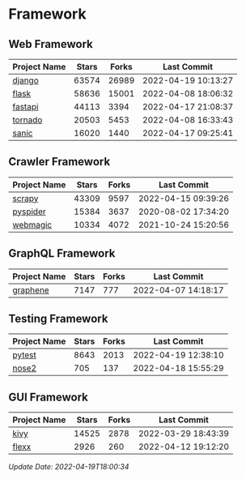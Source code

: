 # Framework

## Web Framework
| Project Name | Stars | Forks | Last Commit |
| ------------ | ----- | ----- | ----------- |
| [django](https://github.com/django/django) | 63574 | 26989 | 2022-04-19 10:13:27 |
| [flask](https://github.com/pallets/flask) | 58636 | 15001 | 2022-04-08 18:06:32 |
| [fastapi](https://github.com/tiangolo/fastapi) | 44113 | 3394 | 2022-04-17 21:08:37 |
| [tornado](https://github.com/tornadoweb/tornado) | 20503 | 5453 | 2022-04-08 16:33:43 |
| [sanic](https://github.com/sanic-org/sanic) | 16020 | 1440 | 2022-04-17 09:25:41 |

## Crawler Framework
| Project Name | Stars | Forks | Last Commit |
| ------------ | ----- | ----- | ----------- |
| [scrapy](https://github.com/scrapy/scrapy) | 43309 | 9597 | 2022-04-15 09:39:26 |
| [pyspider](https://github.com/binux/pyspider) | 15384 | 3637 | 2020-08-02 17:34:20 |
| [webmagic](https://github.com/code4craft/webmagic) | 10334 | 4072 | 2021-10-24 15:20:56 |

## GraphQL Framework
| Project Name | Stars | Forks | Last Commit |
| ------------ | ----- | ----- | ----------- |
| [graphene](https://github.com/graphql-python/graphene) | 7147 | 777 | 2022-04-07 14:18:17 |

## Testing Framework
| Project Name | Stars | Forks | Last Commit |
| ------------ | ----- | ----- | ----------- |
| [pytest](https://github.com/pytest-dev/pytest) | 8643 | 2013 | 2022-04-19 12:38:10 |
| [nose2](https://github.com/nose-devs/nose2) | 705 | 137 | 2022-04-18 15:55:29 |

## GUI Framework
| Project Name | Stars | Forks | Last Commit |
| ------------ | ----- | ----- | ----------- |
| [kivy](https://github.com/kivy/kivy) | 14525 | 2878 | 2022-03-29 18:43:39 |
| [flexx](https://github.com/flexxui/flexx) | 2926 | 260 | 2022-04-12 19:12:20 |

*Update Date: 2022-04-19T18:00:34*